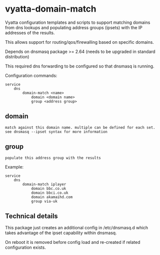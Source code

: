 vyatta-domain-match
===================

Vyatta configuration templates and scripts to support matching domains from dns lookups
and populating address groups (ipsets) with the IP addresses of the results.

This allows support for routing/qos/firewalling based on specific domains.

Depends on dnsmasq package >= 2.64 (needs to be upgraded in standard distribution)

This required dns forwarding to be configured so that dnsmasq is running.

Configuration commands:

    service
        dns
            domain-match <name>
                domain <domain name>
                group <address group>

## domain

    match against this domain name. multiple can be defined for each set.
    see dnsmasq --ipset syntax for more information

## group

    populate this address group with the results

Example:

    service
        dns
            domain-match iplayer
                domain bbc.co.uk
                domain bbci.co.uk
                domain akamaihd.com
                group via-uk
 
## Technical details

This package just creates an additional config in /etc/dnsmasq.d
which takes advantage of the ipset capability within dnsmasq.

On reboot it is removed before config load and re-created if
related configuration exists.
